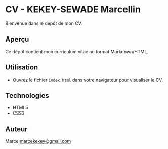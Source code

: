 # CV - KEKEY-SEWADE Marcellin

Bienvenue dans le dépôt de mon CV.

## Aperçu

Ce dépôt contient mon curriculum vitae au format Markdown/HTML.

## Utilisation

- Ouvrez le fichier `index.html` dans votre navigateur pour visualiser le CV.

## Technologies

- HTML5
- CSS3

## Auteur

Marce
marcekekey@gmail.com